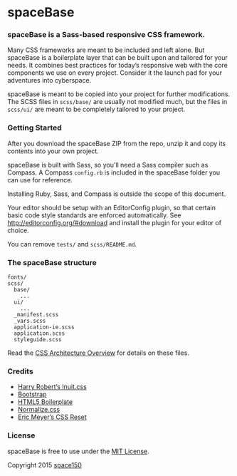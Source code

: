 spaceBase
=========

### spaceBase is a Sass-based responsive CSS framework.

Many CSS frameworks are meant to be included and left alone. But spaceBase is a boilerplate layer that can be built upon and tailored for your needs. It combines best practices for today’s responsive web with the core components we use on every project. Consider it the launch pad for your adventures into cyberspace.

spaceBase is meant to be copied into your project for further modifications. The SCSS files in `scss/base/` are usually not modified much, but the files in `scss/ui/` are meant to be completely tailored to your project.

### Getting Started

After you download the spaceBase ZIP from the repo, unzip it and copy its contents into your own project.

spaceBase is built with Sass, so you'll need a Sass compiler such as Compass. A Compass `config.rb` is included in the spaceBase folder you can use for reference.

Installing Ruby, Sass, and Compass is outside the scope of this document.

Your editor should be setup with an EditorConfig plugin, so that certain basic code style standards are enforced automatically. See http://editorconfig.org/#download and install the plugin for your editor of choice.

You can remove `tests/` and `scss/README.md`.

### The spaceBase structure

```
fonts/
scss/
  base/
    ...
  ui/
    ...
  _manifest.scss
  _vars.scss
  application-ie.scss
  application.scss
  styleguide.scss
```

Read the [CSS Architecture Overview](scss/README.md) for details on these files.

### Credits

* [Harry Robert’s Inuit.css](https://github.com/csswizardry/inuit.css)
* [Bootstrap](http://getbootstrap.com)
* [HTML5 Boilerplate](http://html5boilerplate.com)
* [Normalize.css](http://necolas.github.io/normalize.css)
* [Eric Meyer’s CSS Reset](http://meyerweb.com/eric/tools/css/reset)

### License

spaceBase is free to use under the [MIT License](LICENSE.md).

Copyright 2015 [space150](http://www.space150.com)
